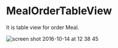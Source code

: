 # MealOrderTableView
It is table view for order Meal.

![screen shot 2016-10-14 at 12 38 45](https://cloud.githubusercontent.com/assets/22724853/19383921/66861cb8-920f-11e6-9bfd-c5e3850d62a0.png)
